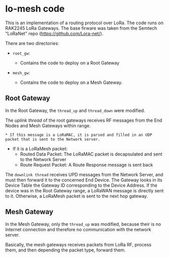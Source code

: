 # lo-mesh code

This is an implementation of a routing protocol over LoRa. The code runs on RAK2245 LoRa Gateways. The base firware was taken from the Semtech "LoRaNet" repo (https://github.com/Lora-net/).



There are two directories:

* `root_gw`:
  * Contains the code to deploy on a Root Gateway

* `mesh_gw`: 
  * Contains the code to deploy on a Mesh Gateway.



## Root Gateway

In the Root Gateway, the `thread_up` and `thread_down` were modified.

The *uplink thread* of the root gateways receives RF messages from the End Nodes and Mesh Gateways within range.

	* If this message is a LoRaMAC, it is parsed and filled in an UDP packet that is sent to the Network server.
 * If it is a LoRaMesh packet:
   	* Routed Data Packet: The LoRaMAC packet is decapsulated and sent to the Network Server
   	* Route Request Packet: A Route Response message is sent back



The `downlink thread` receives UPD messages from the Network Server, and must then forward it to the concerned End Device. The Gateway looks in its Device Table the Gateway ID corresponding to the Device Address. If the device was in the Root Gateway range, a LoRaWAN message is directly sent to it. Otherwise, a LoRaMesh packet is sent to the next hop gateway.



## Mesh Gateway

In the Mesh Gateway, only the `thread_up` was modified, because their is no Internet connection and therefore no communication with the network server.

Basically, the mesh gateways receives packets from LoRa RF, process them, and then depending the packet type, forward them.

